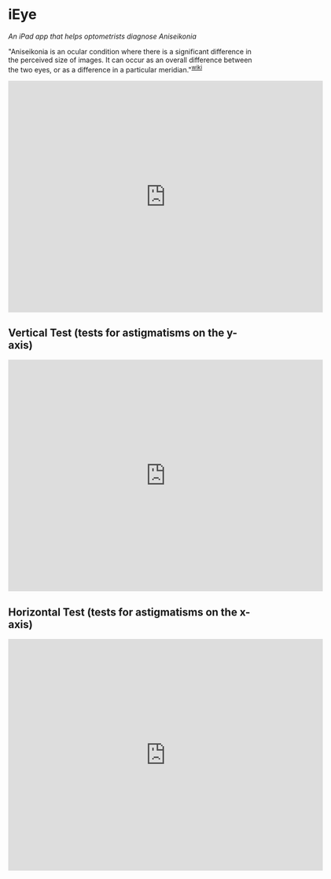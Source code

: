 # iEye

*An iPad app that helps optometrists diagnose Aniseikonia*

"Aniseikonia is an ocular condition where there is a significant difference in the perceived size of images. 
It can occur as an overall difference between the two eyes, or as a difference in a particular meridian."<sup>[wiki](https://en.wikipedia.org/wiki/Aniseikonia)</sup> 

<iframe src='https://gfycat.com/ifr/SoulfulWeepyGrunion' frameborder='0' scrolling='no' width='640' height='471' allowfullscreen></iframe>

Vertical Test (tests for astigmatisms on the y-axis)
---------------------------------
<iframe src='https://gfycat.com/ifr/CarelessNewDachshund' frameborder='0' scrolling='no' width='640' height='471' allowfullscreen></iframe>

Horizontal Test (tests for astigmatisms on the x-axis)
---------------------------------
<iframe src='https://gfycat.com/ifr/ShinyNextAmericanmarten' frameborder='0' scrolling='no' width='640' height='471' allowfullscreen></iframe>